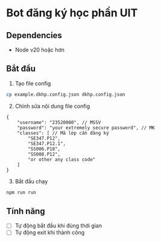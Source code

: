 # Bot đăng ký học phần UIT

## Dependencies

- Node v20 hoặc hơn

## Bắt đầu

1. Tạo file config

```sh
cp example.dkhp.config.json dkhp.config.json
```

2. Chỉnh sửa nội dung file config

```jsonc
{
    "username": "23520000", // MSSV
    "password": "your extremely secure password", // MK
    "classes": [ // Mã lớp cần đăng ký
        "SE347.P12",
        "SE347.P12.1",
        "SS006.P18",
        "SS008.P12",
        "or other any class code"
    ]
}
```

3. Bắt đầu chạy

```sh
npm run run
```

## Tính năng

- [ ] Tự động bắt đầu khi đúng thời gian
- [ ] Tự động exit khi thành công
